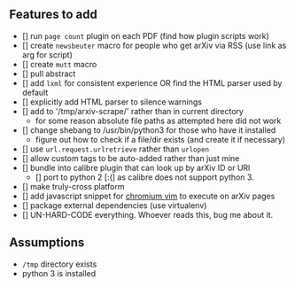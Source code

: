 ## Features to add
- [] run `page count` plugin on each PDF  (find how plugin scripts work)
- [] create `newsbeuter` macro for people who get arXiv via RSS (use link as arg for script)
- [] create `mutt` macro
- [] pull abstract
- [] add `lxml` for consistent experience OR find the HTML parser used by default
- [] explicitly add HTML parser to silence warnings
- [] add to '/tmp/arxiv-scrape/' rather than in current directory
   - for some reason absolute file paths as attempted here did not work
- [] change shebang to /usr/bin/python3 for those who have it installed
   - figure out how to check if a file/dir exists (and create it if necessary)
- [] use `url.request.urlretrieve` rather than `urlopen`
- [] allow custom tags to be auto-added rather than just mine
- [] bundle into calibre plugin that can look up by arXiv ID or URl
   - [] port to python 2 [:(] as calibre does not support python 3.
- [] make truly-cross platform
- [] add javascript snippet for [chromium vim](https://github.com/1995eaton/chromium-vim) to execute on arXiv pages
- [] package external dependencies (use virtualenv)
- [] UN-HARD-CODE everything. Whoever reads this, bug me about it.

## Assumptions
- `/tmp` directory exists
- python 3 is installed


